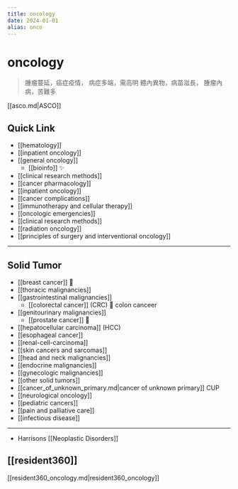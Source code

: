 ```yaml
---
title: oncology
date: 2024-01-01
alias: onco
---
```


# oncology

> 腫瘤蔓延，癌症疫情，
> 病症多端，需高明
> 體內異物，病苗滋長，
> 腫瘤內病，苦難多

[[asco.md|ASCO]]

## Quick Link

- [[hematology]]
- [[inpatient oncology]]
- [[general oncology]]
  - [[bioinfo]] ✨
- [[clinical research methods]]
- [[cancer pharmacology]]
- [[inpatient oncology]]
- [[cancer complications]]
- [[immunotherapy and cellular therapy]]
- [[oncologic emergencies]]
- [[clinical research methods]]
- [[radiation oncology]]
- [[principles of surgery and interventional oncology]]

---

## Solid Tumor

- [[breast cancer]] 🌟
- [[thoracic malignancies]]
- [[gastrointestinal malignancies]]
  - [[colorectal cancer]] (CRC) 🌟 colon canceer
- [[genitourinary malignancies]]
  - [[prostate cancer]] 🌟
- [[hepatocellular carcinoma]] (HCC)
- [[esophageal cancer]]
- [[renal-cell-carcinoma]]
- [[skin cancers and sarcomas]]
- [[head and neck malignancies]]
- [[endocrine malignancies]]
- [[gynecologic malignancies]]
- [[other solid tumors]]
- [[cancer_of_unknown_primary.md|cancer of unknown primary]] CUP
- [[neurological oncology]]
- [[pediatric cancers]]
- [[pain and palliative care]]
- [[infectious disease]]

---

- Harrisons [[Neoplastic Disorders]]

## [[resident360]]

[[resident360_oncology.md|resident360_oncology]]
